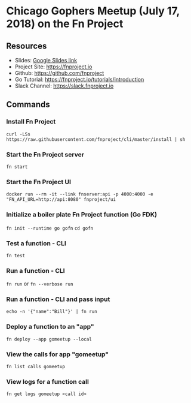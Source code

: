 # Chicago Gophers Meetup (July 17, 2018) on the Fn Project

## Resources

* Slides: [Google Slides link](https://docs.google.com/presentation/d/1HzdTt1xyr0fNRIZrhAE0ebLxEzXn9VmAhTbv8qreC6I/edit?usp=sharing)
* Project Site: https://fnproject.io
* Github: https://github.com/fnproject
* Go Tutorial: https://fnproject.io/tutorials/introduction
* Slack Channel: https://slack.fnproject.io

## Commands

### Install Fn Project
`curl -LSs https://raw.githubusercontent.com/fnproject/cli/master/install | sh`

### Start the Fn Project server
`fn start` 

### Start the Fn Project UI
`docker run --rm -it --link fnserver:api -p 4000:4000 -e "FN_API_URL=http://api:8080" fnproject/ui`

### Initialize a boiler plate Fn Project function (Go FDK)
`fn init --runtime go gofn`
`cd gofn`

### Test a function - CLI
`fn test`

### Run a function - CLI
`fn run` or `fn --verbose run`

### Run a function - CLI and pass input
`echo -n '{"name":"Bill"}' | fn run`

### Deploy a function to an "app"
`fn deploy --app gomeetup --local`

### View the calls for app "gomeetup"
`fn list calls gomeetup`

### View logs for a function call
`fn get logs gomeetup <call id>`


